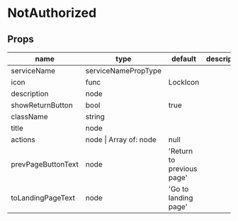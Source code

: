 # NotAuthorized

## Props

|name|type|default|description|
|----|----|-------|-----------|
|serviceName|serviceNamePropType|||
|icon|func|LockIcon||
|description|node|<ContactBody />||
|showReturnButton|bool|true||
|className|string|||
|title|node|||
|actions|node &#124; Array of: node|null||
|prevPageButtonText|node|'Return to previous page'||
|toLandingPageText|node|'Go to landing page'||


